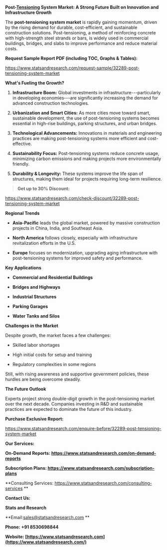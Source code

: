**Post-[Tensioning](https://www.statsandresearch.com/report/32289-post-tensioning-system-market)
System Market: A Strong Future Built on Innovation and Infrastructure
Growth**

The **post-tensioning system market** is rapidly gaining momentum,
driven by the rising demand for durable, cost-efficient, and sustainable
construction solutions. Post-tensioning, a method of reinforcing
concrete with high-strength steel strands or bars, is widely used in
commercial buildings, bridges, and slabs to improve performance and
reduce material costs.

**Request Sample Report PDF (including TOC, Graphs & Tables):**

<https://www.statsandresearch.com/request-sample/32289-post-tensioning-system-market>

**What's Fueling the Growth?**

1.  **Infrastructure Boom:** Global investments in
    infrastructure---particularly in developing economies---are
    significantly increasing the demand for advanced construction
    technologies.

2.  **Urbanization and Smart Cities:** As more cities move toward smart,
    sustainable development, the use of post-tensioning systems becomes
    essential in high-rise buildings, parking structures, and urban
    bridges.

3.  **Technological Advancements:** Innovations in materials and
    engineering practices are making post-tensioning systems more
    efficient and cost-effective.

4.  **Sustainability Focus:** Post-tensioning systems reduce concrete
    usage, minimizing carbon emissions and making projects more
    environmentally friendly.

5.  **Durability & Longevity:** These systems improve the life span of
    structures, making them ideal for projects requiring long-term
    resilience.

> **Get up to 30% Discount:**

<https://www.statsandresearch.com/check-discount/32289-post-tensioning-system-market>

**Regional Trends**

-   **Asia-Pacific** leads the global market, powered by massive
    construction projects in China, India, and Southeast Asia.

-   **North America** follows closely, especially with infrastructure
    revitalization efforts in the U.S.

-   **Europe** focuses on modernization, upgrading aging infrastructure
    with post-tensioning systems for improved safety and performance.

**Key Applications**

-   **Commercial and Residential Buildings**

-   **Bridges and Highways**

-   **Industrial Structures**

-   **Parking Garages**

-   **Water Tanks and Silos**

**Challenges in the Market**

Despite growth, the market faces a few challenges:

-   Skilled labor shortages

-   High initial costs for setup and training

-   Regulatory complexities in some regions

Still, with rising awareness and supportive government policies, these
hurdles are being overcome steadily.

**The Future Outlook**

Experts project strong double-digit growth in the post-tensioning market
over the next decade. Companies investing in R&D and sustainable
practices are expected to dominate the future of this industry.

**Purchase Exclusive Report:**

<https://www.statsandresearch.com/enquire-before/32289-post-tensioning-system-market>

**Our Services:**

**On-Demand Reports:
<https://www.statsandresearch.com/on-demand-reports>**

**Subscription Plans:
<https://www.statsandresearch.com/subscription-plans>**

**Consulting Services:
<https://www.statsandresearch.com/consulting-services> **

**Contact Us:**

**Stats and Research**

**Email:sales@statsandresearch.com **

**Phone: +91 8530698844**

**Website:
[https://www.statsandresearch.com](https://www.statsandresearch.com/)**
